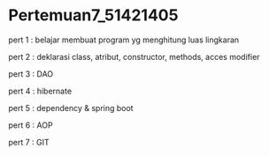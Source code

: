 # Pertemuan7_51421405

pert 1 : belajar membuat program yg menghitung luas lingkaran

pert 2 : deklarasi class, atribut, constructor, methods, acces modifier

pert 3 : DAO

pert 4 : hibernate

pert 5 : dependency & spring boot

pert 6 : AOP

pert 7 : GIT
